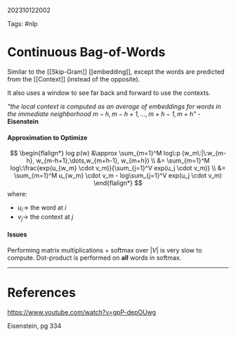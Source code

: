 202310122002

Tags: #nlp 

# Continuous Bag-of-Words
Similar to the [[Skip-Gram]] [[embedding]], except the words are predicted from the [[Context]] (instead of the opposite).

It also uses a window to see far back and forward to use the contexts.

*"the local context is computed as an average of embeddings for words in the immediate neighborhood $m - h, m - h + 1, \dots, m + h - 1, m + h$"* - **Eisenstein**

#### Approximation to Optimize
$$
\begin{flalign*}
log p(w) &\approx \sum_{m=1}^M log\:p (w_m\:|\:w_{m-h}, w_{m-h+1},\dots,w_{m+h-1}, w_{m+h}) \\
&= \sum_{m=1}^M log\:\frac{exp(u_{w_m} \cdot v_m)}{\sum_{j=1}^V exp(u_j \cdot v_m)} \\
&= \sum_{m=1}^M u_{w_m} \cdot v_m - log\sum_{j=1}^V exp(u_j \cdot v_m)
\end{flalign*}
$$
where:
- $u_i \rightarrow$ the word at $i$
- $v_j \rightarrow$ the context at $j$
#### Issues
Performing matrix multiplications + softmax over $|V|$ is very slow to compute.  Dot-product is performed on **all** words in softmax.

---
# References
https://www.youtube.com/watch?v=gpP-depOUwg

Eisenstein, pg 334